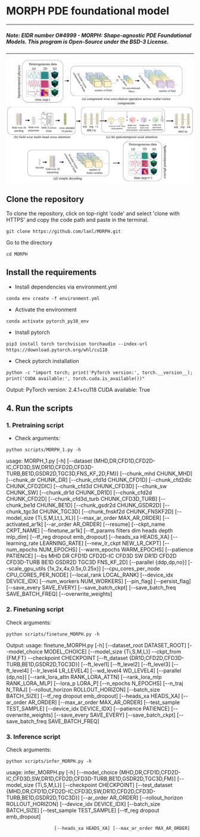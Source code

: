 # MORPH PDE foundational model
----------
##### Note: EIDR number O#4999 - MORPH: Shape-agnostic PDE Foundational Models. This program is Open-Source under the BSD-3 License.
----------
<p align="center">
  <img src="fm_vit.png" width="700" alt="Architecture of the FM">
</p>

## Clone the repository
To clone the repository, click on top-right 'code' and select 'clone with HTTPS' and copy the code path and paste in the terminal.
```
git clone https://github.com/lanl/MORPH.git
```
Go to the directory
```
cd MORPH
```

## Install the requirements
- Install dependencies via environment.yml
```
conda env create -f environment.yml
```
- Activate the environment
```
conda activate pytorch_py38_env
```
- Install pytorch
```
pip3 install torch torchvision torchaudio --index-url https://download.pytorch.org/whl/cu118                    
```
- Check pytorch installation
```
python -c "import torch; print('PyTorch version:', torch.__version__); print('CUDA available:', torch.cuda.is_available())"
```
Output: 
PyTorch version: 2.4.1+cu118
CUDA available: True

## 4. Run the scripts
### 1. Pretraining script

- Check arguments:
```
python scripts/MORPH_1.py -h
```
usage: MORPH_1.py [-h]
                  [--dataset {MHD,DR,CFD1D,CFD2D-IC,CFD3D,SW,DR1D,CFD2D,CFD3D-TURB,BE1D,GSDR2D,TGC3D,FNS_KF_2D,FM}]
                  [--chunk_mhd CHUNK_MHD] [--chunk_dr CHUNK_DR] [--chunk_cfd1d CHUNK_CFD1D]
                  [--chunk_cfd2dic CHUNK_CFD2DIC] [--chunk_cfd3d CHUNK_CFD3D] [--chunk_sw CHUNK_SW]
                  [--chunk_dr1d CHUNK_DR1D] [--chunk_cfd2d CHUNK_CFD2D] [--chunk_cfd3d_turb CHUNK_CFD3D_TURB]
                  [--chunk_be1d CHUNK_BE1D] [--chunk_gsdr2d CHUNK_GSDR2D] [--chunk_tgc3d CHUNK_TGC3D]
                  [--chunk_fnskf2d CHUNK_FNSKF2D] [--model_size {Ti,S,M,Lt,L,XL}] [--max_ar_order MAX_AR_ORDER]
                  [--activated_ar1k] [--ar_order AR_ORDER] [--resume] [--ckpt_name CKPT_NAME] [--finetune_ar1k]
                  [--tf_params filters dim heads depth mlp_dim] [--tf_reg dropout emb_dropout] [--heads_xa HEADS_XA]
                  [--learning_rate LEARNING_RATE] [--new_lr_ckpt NEW_LR_CKPT] [--num_epochs NUM_EPOCHS]
                  [--warm_epochs WARM_EPOCHS] [--patience PATIENCE]
                  [--bs MHD DR CFD1D CFD2D-IC CFD3D SW DR1D CFD2D CFD3D-TURB BE1D GSDR2D TGC3D FNS_KF_2D]
                  [--parallel {ddp,dp,no}] [--scale_gpu_utils {1x,2x,4x,0.5x,0.25x}]
                  [--cpu_cores_per_node CPU_CORES_PER_NODE] [--local_rank LOCAL_RANK] [--device_idx DEVICE_IDX]
                  [--num_workers NUM_WORKERS] [--pin_flag] [--persist_flag] [--save_every SAVE_EVERY]
                  [--save_batch_ckpt] [--save_batch_freq SAVE_BATCH_FREQ] [--overwrite_weights]

### 2. Finetuning script

Check arguments:
```
python scripts/finetune_MORPH.py -h
```
Output:
usage: finetune_MORPH.py [-h] [--dataset_root DATASET_ROOT] [--model_choice MODEL_CHOICE] [--model_size {Ti,S,M,L}]
                         --ckpt_from {FM,FT} --checkpoint CHECKPOINT
                         [--ft_dataset {DR1D,CFD2D,CFD3D-TURB,BE1D,GSDR2D,TGC3D}] [--ft_level1] [--ft_level2]
                         [--ft_level3] [--ft_level4] [--lr_level4 LR_LEVEL4] [--wd_level4 WD_LEVEL4]
                         [--parallel {dp,no}] [--rank_lora_attn RANK_LORA_ATTN] [--rank_lora_mlp RANK_LORA_MLP]
                         [--lora_p LORA_P] [--n_epochs N_EPOCHS] [--n_traj N_TRAJ] [--rollout_horizon ROLLOUT_HORIZON]
                         [--batch_size BATCH_SIZE] [--tf_reg dropout emb_dropout] [--heads_xa HEADS_XA]
                         [--ar_order AR_ORDER] [--max_ar_order MAX_AR_ORDER] [--test_sample TEST_SAMPLE]
                         [--device_idx DEVICE_IDX] [--patience PATIENCE] [--overwrite_weights]
                         [--save_every SAVE_EVERY] [--save_batch_ckpt] [--save_batch_freq SAVE_BATCH_FREQ]

### 3. Inference script

Check arguments:
```
python scripts/infer_MORPH.py -h
```
usage: infer_MORPH.py [-h]
                      [--model_choice {MHD,DR,CFD1D,CFD2D-IC,CFD3D,SW,DR1D,CFD2D,CFD3D-TURB,BE1D,GSDR2D,TGC3D,FM}]
                      [--model_size {Ti,S,M,L}] [--checkpoint CHECKPOINT]
                      [--test_dataset {MHD,DR,CFD1D,CFD2D-IC,CFD3D,SW,DR1D,CFD2D,CFD3D-TURB,BE1D,GSDR2D,TGC3D}]
                      [--ar_order AR_ORDER] [--rollout_horizon ROLLOUT_HORIZON] [--device_idx DEVICE_IDX]
                      [--batch_size BATCH_SIZE] [--test_sample TEST_SAMPLE] [--tf_reg dropout emb_dropout]

                      [--heads_xa HEADS_XA] [--max_ar_order MAX_AR_ORDER]

